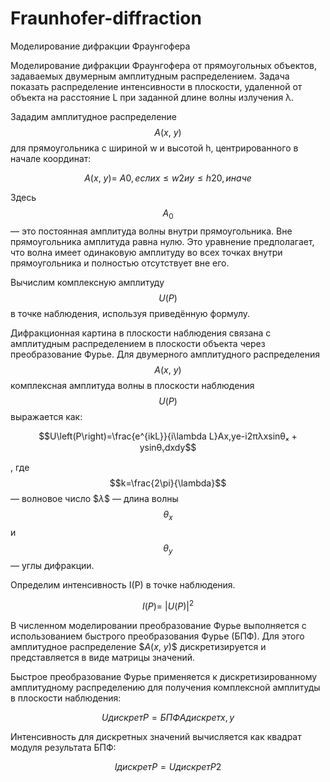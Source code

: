 # Fraunhofer-diffraction
Моделирование дифракции Фраунгофера

Моделирование дифракции Фраунгофера от прямоугольных объектов, задаваемых
двумерным амплитудным распределением. Задача показать распределение интенсивности
в плоскости, удаленной от объекта на расстояние L при заданной длине волны излучения λ.


Зададим амплитудное распределение $$A\left(x,\ y\right)$$ для прямоугольника с шириной w и высотой h, центрированного в начале координат:


$$A\left(x,\ y\right)=\ A0,если x≤w2 и y≤h20,иначе$$

Здесь $$A_0$$ — это постоянная амплитуда волны внутри прямоугольника. Вне прямоугольника амплитуда равна нулю. Это уравнение предполагает, что волна имеет одинаковую амплитуду во всех точках внутри прямоугольника и полностью отсутствует вне его.

Вычислим комплексную амплитуду $$U\left(P\right)$$ в точке наблюдения, используя приведённую формулу. 

Дифракционная картина в плоскости наблюдения связана с амплитудным распределением в плоскости объекта через преобразование Фурье. Для двумерного амплитудного распределения $$A\left(x,\ y\right)$$ комплексная амплитуда волны в плоскости наблюдения $$U\left(P\right)$$ выражается как:


$$U\left(P\right)=\frac{e^{ikL}}{i\lambda L}Ax,ye-i2πλxsinθₓ + ysinθᵧdxdy$$


, где 
$$k=\frac{2\pi}{\lambda}$$  — волновое число 
$$\lambda\$$ — длина волны
$$\theta_x$$  и $$\theta_y$$ — углы дифракции.

Определим интенсивность I(P) в точке наблюдения.

$$I\left(P\right)=\ \left|U\left(P\right)\right|^2$$

В численном моделировании преобразование Фурье выполняется с использованием быстрого преобразования Фурье (БПФ). Для этого амплитудное распределение $$A\left(x,\ y\right)\$$ дискретизируется и представляется в виде матрицы значений.

Быстрое преобразование Фурье применяется к дискретизированному амплитудному распределению для получения комплексной амплитуды в плоскости наблюдения:


$$UдискретP=БПФ{Aдискретx,y}$$


Интенсивность для дискретных значений вычисляется как квадрат модуля результата БПФ:

$$IдискретP=UдискретP2$$

